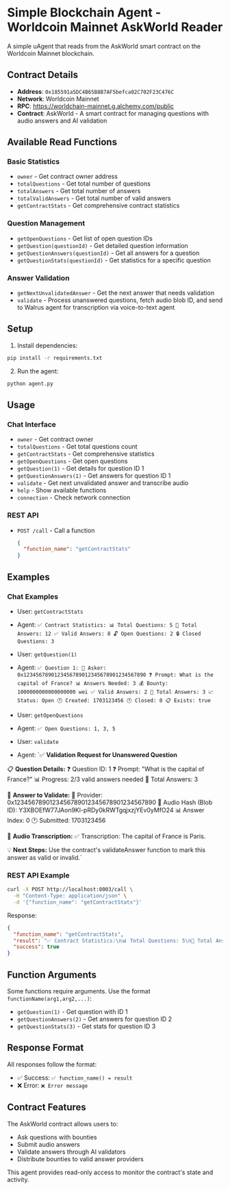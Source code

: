 # Simple Blockchain Agent - Worldcoin Mainnet AskWorld Reader

A simple uAgent that reads from the AskWorld smart contract on the Worldcoin Mainnet blockchain.

## Contract Details

- **Address**: `0x185591a5DC4B65B8B7AF5befca02C702F23C476C`
- **Network**: Worldcoin Mainnet
- **RPC**: https://worldchain-mainnet.g.alchemy.com/public
- **Contract**: AskWorld - A smart contract for managing questions with audio answers and AI validation

## Available Read Functions

### Basic Statistics
- `owner` - Get contract owner address
- `totalQuestions` - Get total number of questions
- `totalAnswers` - Get total number of answers
- `totalValidAnswers` - Get total number of valid answers
- `getContractStats` - Get comprehensive contract statistics

### Question Management
- `getOpenQuestions` - Get list of open question IDs
- `getQuestion(questionId)` - Get detailed question information
- `getQuestionAnswers(questionId)` - Get all answers for a question
- `getQuestionStats(questionId)` - Get statistics for a specific question

### Answer Validation
- `getNextUnvalidatedAnswer` - Get the next answer that needs validation
- `validate` - Process unanswered questions, fetch audio blob ID, and send to Walrus agent for transcription via voice-to-text agent

## Setup

1. Install dependencies:
```bash
pip install -r requirements.txt
```

2. Run the agent:
```bash
python agent.py
```

## Usage

### Chat Interface
- `owner` - Get contract owner
- `totalQuestions` - Get total questions count
- `getContractStats` - Get comprehensive statistics
- `getOpenQuestions` - Get open questions
- `getQuestion(1)` - Get details for question ID 1
- `getQuestionAnswers(1)` - Get answers for question ID 1
- `validate` - Get next unvalidated answer and transcribe audio
- `help` - Show available functions
- `connection` - Check network connection

### REST API
- `POST /call` - Call a function
  ```json
  {
    "function_name": "getContractStats"
  }
  ```

## Examples

### Chat Examples
- User: `getContractStats`
- Agent: `✅ Contract Statistics:
📊 Total Questions: 5
📝 Total Answers: 12
✅ Valid Answers: 8
🔓 Open Questions: 2
🔒 Closed Questions: 3`

- User: `getQuestion(1)`
- Agent: `✅ Question 1:
👤 Asker: 0x1234567890123456789012345678901234567890
❓ Prompt: What is the capital of France?
📊 Answers Needed: 3
💰 Bounty: 1000000000000000000 wei
✅ Valid Answers: 2
📝 Total Answers: 3
📈 Status: Open
🕐 Created: 1703123456
🕐 Closed: 0
📋 Exists: true`

- User: `getOpenQuestions`
- Agent: `✅ Open Questions: 1, 3, 5`

- User: `validate`
- Agent: `✅ **Validation Request for Unanswered Question**

📋 **Question Details:**
❓ Question ID: 1
❓ Prompt: "What is the capital of France?"
📊 Progress: 2/3 valid answers needed
📝 Total Answers: 3

📝 **Answer to Validate:**
👤 Provider: 0x1234567890123456789012345678901234567890
🎵 Audio Hash (Blob ID): Y3XBOEfW77JAon9Kl-pRDy0kRWTgqjxzjYEv0yMfO24
📊 Answer Index: 0
🕐 Submitted: 1703123456

🎵 **Audio Transcription:**
✅ Transcription: The capital of France is Paris.

💡 **Next Steps:**
Use the contract's validateAnswer function to mark this answer as valid or invalid.`

### REST API Example
```bash
curl -X POST http://localhost:8003/call \
  -H "Content-Type: application/json" \
  -d '{"function_name": "getContractStats"}'
```

Response:
```json
{
  "function_name": "getContractStats",
  "result": "✅ Contract Statistics:\n📊 Total Questions: 5\n📝 Total Answers: 12\n✅ Valid Answers: 8\n🔓 Open Questions: 2\n🔒 Closed Questions: 3",
  "success": true
}
```

## Function Arguments

Some functions require arguments. Use the format `functionName(arg1,arg2,...)`:

- `getQuestion(1)` - Get question with ID 1
- `getQuestionAnswers(2)` - Get answers for question ID 2
- `getQuestionStats(3)` - Get stats for question ID 3

## Response Format

All responses follow the format: 
- ✅ Success: `✅ function_name() = result`
- ❌ Error: `❌ Error message`

## Contract Features

The AskWorld contract allows users to:
- Ask questions with bounties
- Submit audio answers
- Validate answers through AI validators
- Distribute bounties to valid answer providers

This agent provides read-only access to monitor the contract's state and activity.
